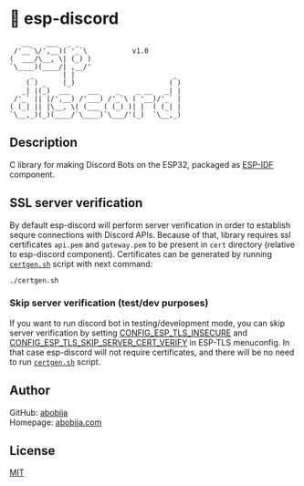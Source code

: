 # :robot: esp-discord

```
   __    ___  _ _                         
 /'__`\/',__)( '_`\           v1.0
(  ___/\__, \| (_) )                      
`\____)(____/| ,__/'                      
     _       | |                        _ 
    ( ) _    (_)                       ( )
   _| |(_)  ___    ___    _    _ __   _| |
 /'_` || |/',__) /'___) /'_`\ ( '__)/'_` |
( (_| || |\__, \( (___ ( (_) )| |  ( (_| |
`\__,_)(_)(____/`\____)`\___/'(_)  `\__,_)

```

## Description

C library for making Discord Bots on the ESP32, packaged as [ESP-IDF](https://github.com/espressif/esp-idf) component.

## SSL server verification

By default esp-discord will perform server verification in order to establish sequre connections with Discord APIs. Because of that, library requires ssl certificates `api.pem` and `gateway.pem` to be present in `cert` directory (relative to esp-discord component). Certificates can be generated by running [`certgen.sh`](certgen.sh) script with next command:

`./certgen.sh`

### Skip server verification (test/dev purposes)

If you want to run discord bot in testing/development mode, you can skip server verification by setting [CONFIG_ESP_TLS_INSECURE](https://docs.espressif.com/projects/esp-idf/en/latest/esp32/api-reference/kconfig.html#config-esp-tls-insecure) and [CONFIG_ESP_TLS_SKIP_SERVER_CERT_VERIFY](https://docs.espressif.com/projects/esp-idf/en/latest/esp32/api-reference/kconfig.html#config-esp-tls-skip-server-cert-verify) in ESP-TLS menuconfig. In that case esp-discord will not require certificates, and there will be no need to run [`certgen.sh`](certgen.sh) script.

## Author

GitHub: [abobija](https://github.com/abobija)<br>
Homepage: [abobija.com](https://abobija.com)

## License

[MIT](LICENSE)